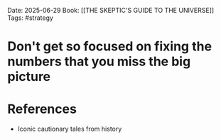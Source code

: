 Date: 2025-06-29
Book: [[THE SKEPTIC'S GUIDE TO THE UNIVERSE]]
Tags: #strategy 
# Don't get so focused on fixing the numbers that you miss the big picture



# References
- Iconic cautionary tales from history